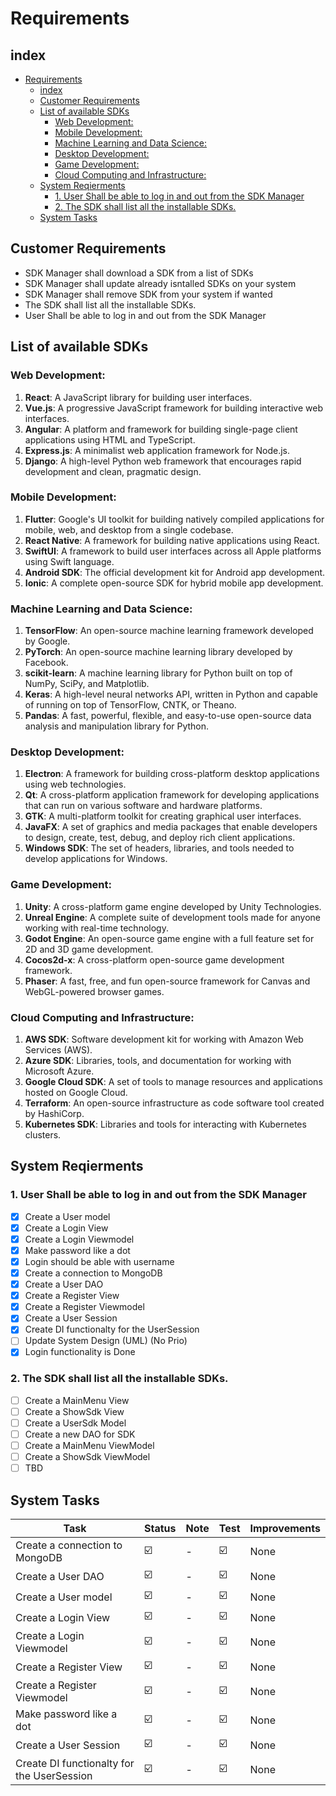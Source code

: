 # Requirements

## index
- [Requirements](#requirements)
  - [index](#index)
  - [Customer Requirements](#customer-requirements)
  - [List of available SDKs](#list-of-available-sdks)
    - [Web Development:](#web-development)
    - [Mobile Development:](#mobile-development)
    - [Machine Learning and Data Science:](#machine-learning-and-data-science)
    - [Desktop Development:](#desktop-development)
    - [Game Development:](#game-development)
    - [Cloud Computing and Infrastructure:](#cloud-computing-and-infrastructure)
  - [System Reqierments](#system-reqierments)
    - [1.  User Shall be able to log in and out from the SDK Manager](#1--user-shall-be-able-to-log-in-and-out-from-the-sdk-manager)
    - [2. The SDK shall list all the installable SDKs.](#2-the-sdk-shall-list-all-the-installable-sdks)
  - [System Tasks](#system-tasks)


## Customer Requirements 
* SDK Manager shall download a SDK from a list of SDKs
* SDK Manager shall update already isntalled SDKs on your system
* SDK Manager shall remove SDK from your system if wanted
* The SDK shall list all the installable SDKs.
* User Shall be able to log in and out from the SDK Manager


## List of available SDKs
### Web Development:
1. **React**: A JavaScript library for building user interfaces.
2. **Vue.js**: A progressive JavaScript framework for building interactive web interfaces.
3. **Angular**: A platform and framework for building single-page client applications using HTML and TypeScript.
4. **Express.js**: A minimalist web application framework for Node.js.
5. **Django**: A high-level Python web framework that encourages rapid development and clean, pragmatic design.

### Mobile Development:
1. **Flutter**: Google's UI toolkit for building natively compiled applications for mobile, web, and desktop from a single codebase.
2. **React Native**: A framework for building native applications using React.
3. **SwiftUI**: A framework to build user interfaces across all Apple platforms using Swift language.
4. **Android SDK**: The official development kit for Android app development.
5. **Ionic**: A complete open-source SDK for hybrid mobile app development.

### Machine Learning and Data Science:
1. **TensorFlow**: An open-source machine learning framework developed by Google.
2. **PyTorch**: An open-source machine learning library developed by Facebook.
3. **scikit-learn**: A machine learning library for Python built on top of NumPy, SciPy, and Matplotlib.
4. **Keras**: A high-level neural networks API, written in Python and capable of running on top of TensorFlow, CNTK, or Theano.
5. **Pandas**: A fast, powerful, flexible, and easy-to-use open-source data analysis and manipulation library for Python.

### Desktop Development:
1. **Electron**: A framework for building cross-platform desktop applications using web technologies.
2. **Qt**: A cross-platform application framework for developing applications that can run on various software and hardware platforms.
3. **GTK**: A multi-platform toolkit for creating graphical user interfaces.
4. **JavaFX**: A set of graphics and media packages that enable developers to design, create, test, debug, and deploy rich client applications.
5. **Windows SDK**: The set of headers, libraries, and tools needed to develop applications for Windows.

### Game Development:
1. **Unity**: A cross-platform game engine developed by Unity Technologies.
2. **Unreal Engine**: A complete suite of development tools made for anyone working with real-time technology.
3. **Godot Engine**: An open-source game engine with a full feature set for 2D and 3D game development.
4. **Cocos2d-x**: A cross-platform open-source game development framework.
5. **Phaser**: A fast, free, and fun open-source framework for Canvas and WebGL-powered browser games.

### Cloud Computing and Infrastructure:
1. **AWS SDK**: Software development kit for working with Amazon Web Services (AWS).
2. **Azure SDK**: Libraries, tools, and documentation for working with Microsoft Azure.
3. **Google Cloud SDK**: A set of tools to manage resources and applications hosted on Google Cloud.
4. **Terraform**: An open-source infrastructure as code software tool created by HashiCorp.
5. **Kubernetes SDK**: Libraries and tools for interacting with Kubernetes clusters.

## System Reqierments

### 1.  User Shall be able to log in and out from the SDK Manager



- [x] Create a User model
- [x] Create a Login View 
- [x] Create a Login Viewmodel
- [x] Make password like a dot
- [x] Login should be able with username
- [x] Create a connection to MongoDB
- [x] Create a User DAO 
- [x] Create a Register View
- [x] Create a Register Viewmodel
- [x] Create a User Session 
- [x] Create DI functionalty for the UserSession
- [ ] Update System Design (UML) (No Prio)
- [x] Login functionality is Done

### 2. The SDK shall list all the installable SDKs.

- [ ] Create a MainMenu View 
- [ ] Create a ShowSdk View
- [ ] Create a UserSdk Model
- [ ] Create a new DAO for SDK
- [ ] Create a MainMenu ViewModel
- [ ] Create a ShowSdk ViewModel
- [ ] TBD

## System Tasks 


| Task | Status | Note| Test| Improvements|
|------|-----------|-----------|------| ----- |
|Create a connection to MongoDB| :ballot_box_with_check:| - | :ballot_box_with_check:| None|
|Create a User DAO | :ballot_box_with_check: | - | :ballot_box_with_check: | None|
|Create a User model| :ballot_box_with_check: | - | :ballot_box_with_check: | None|
|Create a Login View | :ballot_box_with_check: | - | :ballot_box_with_check: | None|
|Create a Login Viewmodel| :ballot_box_with_check: | - | :ballot_box_with_check: | None|
|Create a Register View| :ballot_box_with_check: | - | :ballot_box_with_check: | None|
|Create a Register Viewmodel| :ballot_box_with_check: | - | :ballot_box_with_check: | None|
|Make password like a dot| :ballot_box_with_check: | - | :ballot_box_with_check: | None|
|Create a User Session | :ballot_box_with_check: | - | :ballot_box_with_check: | None|
|Create DI functionalty for the UserSession| :ballot_box_with_check: | - | :ballot_box_with_check: | None|


